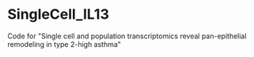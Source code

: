 # SingleCell_IL13
Code for "Single cell and population transcriptomics reveal pan-epithelial remodeling in type 2-high asthma"
